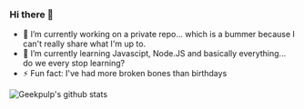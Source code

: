 ### Hi there 👋

- 🔭 I’m currently working on a private repo... which is a bummer because I can't really share what I'm up to.
- 🌱 I’m currently learning Javascipt, Node.JS and basically everything... do we every stop learning?
- ⚡ Fun fact: I've had more broken bones than birthdays

![Geekpulp's github stats](https://github-readme-stats.vercel.app/api?username=geekpulp&show_icons=true)

<!--
**geekpulp/geekpulp** is a ✨ _special_ ✨ repository because its `README.md` (this file) appears on your GitHub profile.

Here are some ideas to get you started

- 👯 I’m looking to collaborate on ...
- 🤔 I’m looking for help with ...
- 💬 Ask me about ...
- 📫 How to reach me: ...
- 😄 Pronouns: ...



-->
